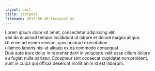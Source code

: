 ```yaml
---
layout: post
title: testpost
filename: 2017-06-20-testpost.md
---
```


Lorem ipsum dolor sit amet, consectetur adipiscing elit,  
sed do eiusmod tempor incididunt ut labore et dolore magna aliqua.  
Ut enim ad minim veniam, quis nostrud exercitation  
ullamco laboris nisi ut aliquip ex ea commodo consequat.  
Duis aute irure dolor in reprehenderit in voluptate velit esse cillum dolore  
eu fugiat nulla pariatur. Excepteur sint occaecat cupidatat non proident,  
sunt in culpa qui officia deserunt mollit anim id est laborum. 
